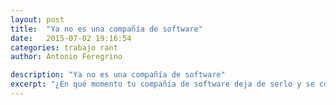 ```yaml
---
layout: post
title:  "Ya no es una compañía de software"
date:   2015-07-02 19:16:54
categories: trabajo rant
author: Antonio Feregrino

description: "Ya no es una compañía de software"
excerpt: "¿En qué momento tu compañía de software deja de serlo y se convierte en la extensión de uno o varios clientes?"
---
```

